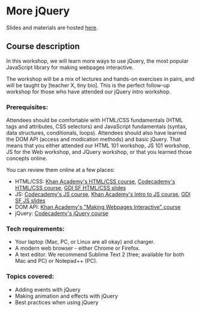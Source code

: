 # More jQuery

Slides and materials are hosted [here](http://teaching-materials.org/jquery2).

## Course description

In this workshop, we will learn more ways to use jQuery, the most popular JavaScript library for making webpages interactive.

The workshop will be a mix of lectures and hands-on exercises in pairs, and will be taught by [teacher X, tiny bio]. This is the perfect follow-up workshop for those who have attended our jQuery intro workshop.

### Prerequisites:

Attendees should be comfortable with HTML/CSS fundamentals (HTML tags and attributes, CSS selectors) and JavaScript fundamentals (syntax, data structures, conditionals, loops). Attendees should also have learned the DOM API (access and modication methods) and basic jQuery. That means that you either attended our HTML 101 workshop, JS 101 workshop, JS for the Web workshop, and JQuery workshop, or that you learned those concepts online. 

You can review them online at a few places:
* HTML/CSS: [Khan Academy's HTML/CSS course](https://khanacademy.org/html-css), [Codecademy's HTML/CSS course](https://www.codecademy.com/tracks/web), [GDI SF HTML/CSS slides](http://teaching-materials.org/htmlcss-1day)
* JS: [Codecademy's JS course](https://www.codecademy.com/tracks/javascript), [Khan Academy's Intro to JS course](https://khanacademy.org/programming),  [GDI SF JS slides](http://teaching-materials.org/javascript)
* DOM API: [Khan Academy's "Making Webpages Interactive" course](https://khanacademy.org/html-css-js)
* jQuery: [Codecademy's jQuery course](https://www.codecademy.com/tracks/jquery)


### Tech requirements:

* Your laptop (Mac, PC, or Linux are all okay) and charger.
* A modern web browser - either Chrome or Firefox.
* A text editor. We recommend Sublime Text 2 (free; available for both Mac and PC) or Notepad++ (PC).

### Topics covered:

* Adding events with jQuery
* Making animation and effects with jQuery
* Best practices when using jQuery
